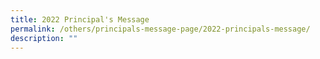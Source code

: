 ```yaml
---
title: 2022 Principal's Message
permalink: /others/principals-message-page/2022-principals-message/
description: ""
---
```

